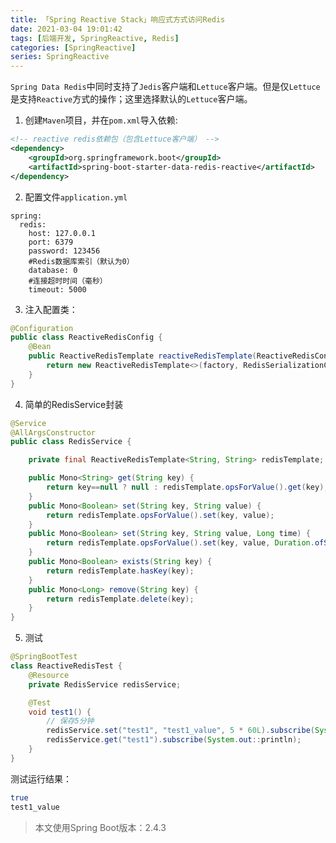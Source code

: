 ```yaml
---
title: 「Spring Reactive Stack」响应式方式访问Redis
date: 2021-03-04 19:01:42
tags: [后端开发, SpringReactive, Redis]
categories: [SpringReactive]
series: SpringReactive
---
```


`Spring Data Redis`中同时支持了`Jedis`客户端和`Lettuce`客户端。但是仅`Lettuce`是支持`Reactive`方式的操作；这里选择默认的`Lettuce`客户端。<!-- more -->

1. 创建`Maven`项目，并在`pom.xml`导入依赖:
``` xml
<!-- reactive redis依赖包（包含Lettuce客户端） -->
<dependency>
    <groupId>org.springframework.boot</groupId>
    <artifactId>spring-boot-starter-data-redis-reactive</artifactId>
</dependency>
```

2. 配置文件`application.yml`
``` ymal
spring:
  redis:
    host: 127.0.0.1
    port: 6379
    password: 123456
    #Redis数据库索引（默认为0）
    database: 0
    #连接超时时间（毫秒）
    timeout: 5000
```

3. 注入配置类：
``` java
@Configuration
public class ReactiveRedisConfig {
    @Bean
    public ReactiveRedisTemplate reactiveRedisTemplate(ReactiveRedisConnectionFactory factory) {
        return new ReactiveRedisTemplate<>(factory, RedisSerializationContext.string());
    }
}
```

4. 简单的RedisService封装
``` java
@Service
@AllArgsConstructor
public class RedisService {

    private final ReactiveRedisTemplate<String, String> redisTemplate;

    public Mono<String> get(String key) {
        return key==null ? null : redisTemplate.opsForValue().get(key);
    }
    public Mono<Boolean> set(String key, String value) {
        return redisTemplate.opsForValue().set(key, value);
    }
    public Mono<Boolean> set(String key, String value, Long time) {
        return redisTemplate.opsForValue().set(key, value, Duration.ofSeconds(time));
    }
    public Mono<Boolean> exists(String key) {
        return redisTemplate.hasKey(key);
    }
    public Mono<Long> remove(String key) {
        return redisTemplate.delete(key);
    }
}
```

5. 测试
``` java
@SpringBootTest
class ReactiveRedisTest {
    @Resource
    private RedisService redisService;

    @Test
    void test1() {
        // 保存5分钟
        redisService.set("test1", "test1_value", 5 * 60L).subscribe(System.out::println);
        redisService.get("test1").subscribe(System.out::println);
    }
}
```

测试运行结果：
``` bash
true
test1_value
```

> 本文使用Spring Boot版本：2.4.3

